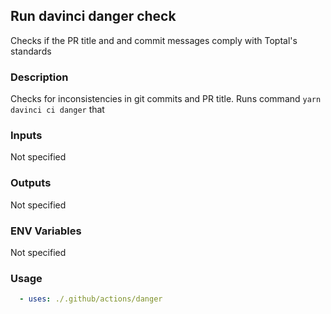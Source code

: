 ## Run davinci danger check

Checks if the PR title and and commit messages comply with Toptal's standards

### Description

Checks for inconsistencies in git commits and PR title. Runs command `yarn davinci ci danger` that

### Inputs

Not specified

### Outputs

Not specified

### ENV Variables

Not specified

### Usage

```yaml
  - uses: ./.github/actions/danger
```
